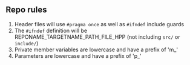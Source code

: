 ## Repo rules
1. Header files will use `#pragma once` as well as `#ifndef` include guards
2. The `#ifndef` definition will be REPONAME_TARGETNAME_PATH_FILE_HPP (not including `src/` or `include/`)
3. Private member variables are lowercase and have a prefix of 'm_'
4. Parameters are lowercase and have a prefix of 'p_'